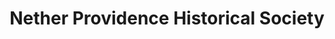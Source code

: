 ---
layout: repo
title: "Nether Providence Historical Society"
id: 15061
permalink: repos/15061/
---